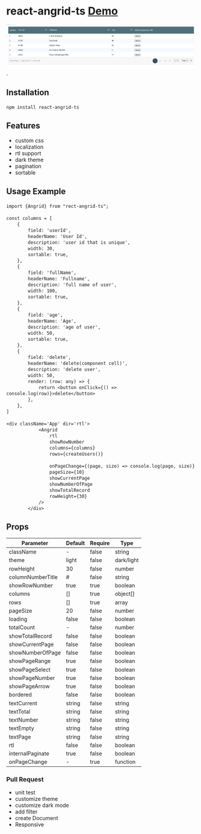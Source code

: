 # react-angrid-ts [Demo](https://react-angrid-ts.vercel.app/)

![react-angrid-ts](/example/public/2.png 'react angrid ts').

## Installation

`npm install react-angrid-ts`

## Features

-   custom css
-   localization
-   rtl support
-   dark theme
-   pagination
-   sortable

## Usage Example

```
import {Angrid} from "rect-angrid-ts";

const columns = [
    {
        field: 'userId',
        headerName: 'User Id',
        description: 'user id that is unique',
        width: 30,
        sortable: true,
    },
    {
        field: 'fullName',
        headerName: 'Fullname',
        description: 'full name of user',
        width: 100,
        sortable: true,
    },
    {
        field: 'age',
        headerName: 'Age',
        description: 'age of user',
        width: 50,
        sortable: true,
    },
    {
        field: 'delete',
        headerName: 'delete(component cell)',
        description: 'delete user',
        width: 50,
        render: (row: any) => {
            return <button onClick={() => console.log(row)}>delete</button>
        },
    },
]

<div className='App' dir='rtl'>
            <Angrid
                rtl
                showRowNumber
                columns={columns}
                rows={createUsers()}

                onPageChange={(page, size) => console.log(page, size)}
                pageSize={10}
                showCurrentPage
                showNumberOfPage
                showTotalRecord
                rowHeight={30}
            />
        </div>
```

## Props

| Parameter         | Default | Require | Type       |
| ----------------- | ------- | ------- | ---------- |
| className         | -       | false   | string     |
| theme             | light   | false   | dark/light |
| rowHeight         | 30      | false   | number     |
| columnNumberTitle | #       | false   | string     |
| showRowNumber     | true    | true    | boolean    |
| columns           | []      | true    | object[]   |
| rows              | []      | true    | array      |
| pageSize          | 20      | false   | number     |
| loading           | false   | false   | boolean    |
| totalCount        | -       | false   | number     |
| showTotalRecord   | false   | false   | boolean    |
| showCurrentPage   | false   | false   | boolean    |
| showNumberOfPage  | false   | false   | boolean    |
| showPageRange     | true    | false   | boolean    |
| showPageSelect    | true    | false   | boolean    |
| showPageNumber    | true    | false   | boolean    |
| showPageArrow     | true    | false   | boolean    |
| bordered          | false   | false   | boolean    |
| textCurrent       | string  | false   | string     |
| textTotal         | string  | false   | string     |
| textNumber        | string  | false   | string     |
| textEmpty         | string  | false   | string     |
| textPage          | string  | false   | string     |
| rtl               | false   | false   | boolean    |
| internalPaginate  | true    | false   | boolean    |
| onPageChange      | -       | true    | function   |

### Pull Request

-   unit test
-   customize theme
-   customize dark mode
-   add filter
-   create Document
-   Responsive
